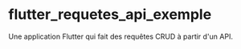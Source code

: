 # flutter_requetes_api_exemple
Une application Flutter qui fait des requêtes CRUD à partir d'un API.
